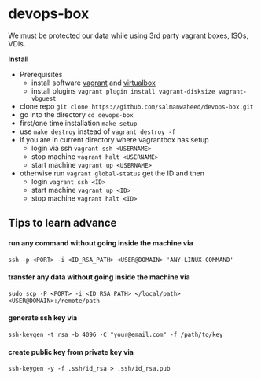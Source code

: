 # devops-box

We must be protected our data while using 3rd party vagrant boxes, ISOs, VDIs.

**Install**

* Prerequisites
  * install software [vagrant](https://www.vagrantup.com/downloads.html) and [virtualbox](https://www.virtualbox.org/wiki/Downloads)
  * install plugins `vagrant plugin install vagrant-disksize vagrant-vbguest`
* clone repo `git clone https://github.com/salmanwaheed/devops-box.git`
* go into the directory `cd devops-box`
* first/one time installation `make setup`
* use `make destroy` instead of `vagrant destroy -f`
* if you are in current directory where vagrantbox has setup
  * login via ssh `vagrant ssh <USERNAME>`
  * stop machine `vagrant halt <USERNAME>`
  * start machine `vagrant up <USERNAME>`
* otherwise run `vagrant global-status` get the ID and then
  * login `vagrant ssh <ID>`
  * start machine `vagrant up <ID>`
  * stop machine `vagrant halt <ID>`

## Tips to learn advance

#### run any command without going inside the machine via

```ssh -p <PORT> -i <ID_RSA_PATH> <USER@DOMAIN> 'ANY-LINUX-COMMAND'```

#### transfer any data without going inside the machine via

```sudo scp -P <PORT> -i <ID_RSA_PATH> </local/path> <USER@DOMAIN>:/remote/path```

#### generate ssh key via

```ssh-keygen -t rsa -b 4096 -C "your@email.com" -f /path/to/key```

#### create public key from private key via

```ssh-keygen -y -f .ssh/id_rsa > .ssh/id_rsa.pub```
